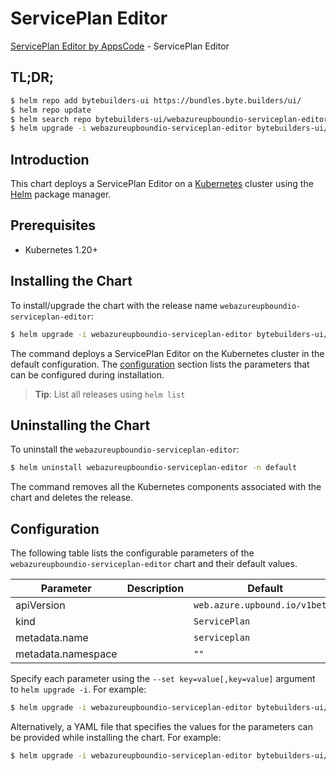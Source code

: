 # ServicePlan Editor

[ServicePlan Editor by AppsCode](https://byte.builders) - ServicePlan Editor

## TL;DR;

```bash
$ helm repo add bytebuilders-ui https://bundles.byte.builders/ui/
$ helm repo update
$ helm search repo bytebuilders-ui/webazureupboundio-serviceplan-editor --version=v0.4.18
$ helm upgrade -i webazureupboundio-serviceplan-editor bytebuilders-ui/webazureupboundio-serviceplan-editor -n default --create-namespace --version=v0.4.18
```

## Introduction

This chart deploys a ServicePlan Editor on a [Kubernetes](http://kubernetes.io) cluster using the [Helm](https://helm.sh) package manager.

## Prerequisites

- Kubernetes 1.20+

## Installing the Chart

To install/upgrade the chart with the release name `webazureupboundio-serviceplan-editor`:

```bash
$ helm upgrade -i webazureupboundio-serviceplan-editor bytebuilders-ui/webazureupboundio-serviceplan-editor -n default --create-namespace --version=v0.4.18
```

The command deploys a ServicePlan Editor on the Kubernetes cluster in the default configuration. The [configuration](#configuration) section lists the parameters that can be configured during installation.

> **Tip**: List all releases using `helm list`

## Uninstalling the Chart

To uninstall the `webazureupboundio-serviceplan-editor`:

```bash
$ helm uninstall webazureupboundio-serviceplan-editor -n default
```

The command removes all the Kubernetes components associated with the chart and deletes the release.

## Configuration

The following table lists the configurable parameters of the `webazureupboundio-serviceplan-editor` chart and their default values.

|     Parameter      | Description |                  Default                  |
|--------------------|-------------|-------------------------------------------|
| apiVersion         |             | <code>web.azure.upbound.io/v1beta1</code> |
| kind               |             | <code>ServicePlan</code>                  |
| metadata.name      |             | <code>serviceplan</code>                  |
| metadata.namespace |             | <code>""</code>                           |


Specify each parameter using the `--set key=value[,key=value]` argument to `helm upgrade -i`. For example:

```bash
$ helm upgrade -i webazureupboundio-serviceplan-editor bytebuilders-ui/webazureupboundio-serviceplan-editor -n default --create-namespace --version=v0.4.18 --set apiVersion=web.azure.upbound.io/v1beta1
```

Alternatively, a YAML file that specifies the values for the parameters can be provided while
installing the chart. For example:

```bash
$ helm upgrade -i webazureupboundio-serviceplan-editor bytebuilders-ui/webazureupboundio-serviceplan-editor -n default --create-namespace --version=v0.4.18 --values values.yaml
```
